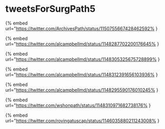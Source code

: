 # tweetsForSurgPath5

{% embed url="https://twitter.com/ArchivesPath/status/1150755667428462592% }

{% embed url="https://twitter.com/alcampbellmd/status/1148287702200176645% }

{% embed url="https://twitter.com/alcampbellmd/status/1148305325675728899% }

{% embed url="https://twitter.com/alcampbellmd/status/1148312391656103936% }

{% embed url="https://twitter.com/alcampbellmd/status/1148295590176010245% }

{% embed url="https://twitter.com/wshonpath/status/1148310971682738176% }

{% embed url="https://twitter.com/rovingatuscap/status/1146035880211243008% }


